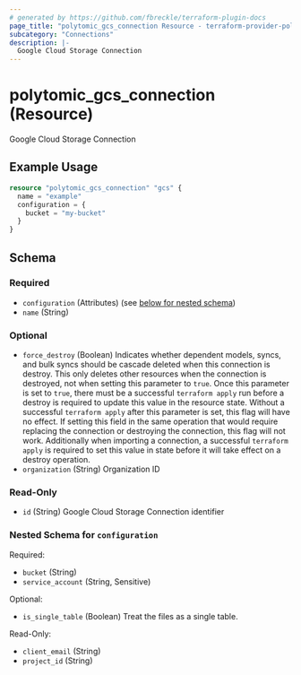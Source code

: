 ```yaml
---
# generated by https://github.com/fbreckle/terraform-plugin-docs
page_title: "polytomic_gcs_connection Resource - terraform-provider-polytomic"
subcategory: "Connections"
description: |-
  Google Cloud Storage Connection
---
```


# polytomic_gcs_connection (Resource)

Google Cloud Storage Connection

## Example Usage

```terraform
resource "polytomic_gcs_connection" "gcs" {
  name = "example"
  configuration = {
    bucket = "my-bucket"
  }
}
```

<!-- schema generated by tfplugindocs -->
## Schema

### Required

- `configuration` (Attributes) (see [below for nested schema](#nestedatt--configuration))
- `name` (String)

### Optional

- `force_destroy` (Boolean) Indicates whether dependent models, syncs, and bulk syncs should be cascade deleted when this connection is destroy. This only deletes other resources when the connection is destroyed, not when setting this parameter to `true`. Once this parameter is set to `true`, there must be a successful `terraform apply` run before a destroy is required to update this value in the resource state. Without a successful `terraform apply` after this parameter is set, this flag will have no effect. If setting this field in the same operation that would require replacing the connection or destroying the connection, this flag will not work. Additionally when importing a connection, a successful `terraform apply` is required to set this value in state before it will take effect on a destroy operation.
- `organization` (String) Organization ID

### Read-Only

- `id` (String) Google Cloud Storage Connection identifier

<a id="nestedatt--configuration"></a>
### Nested Schema for `configuration`

Required:

- `bucket` (String)
- `service_account` (String, Sensitive)

Optional:

- `is_single_table` (Boolean) Treat the files as a single table.

Read-Only:

- `client_email` (String)
- `project_id` (String)


